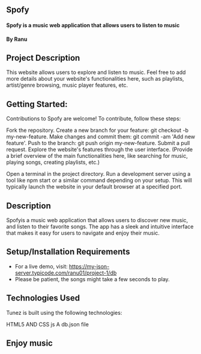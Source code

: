 ## Spofy

#### Spofy is a music web application that allows users to listen to music

#### By **Ranu**

## Project Description

This website allows users to explore and listen to music. Feel free to add more details about your website's functionalities here, such as playlists, artist/genre browsing, music player features, etc.

## Getting Started:

Contributions to Spofy are welcome! To contribute, follow these steps:

Fork the repository.
Create a new branch for your feature: git checkout -b my-new-feature.
Make changes and commit them: git commit -am 'Add new feature'.
Push to the branch: git push origin my-new-feature.
Submit a pull request.
Explore the website's features through the user interface. (Provide a brief overview of the main functionalities here, like searching for music, playing songs, creating playlists, etc.)

Open a terminal in the project directory.
Run a development server using a tool like npm start or a similar command depending on your setup. This will typically launch the website in your default browser at a specified port.

## Description

Spofyis a music web application that allows users to discover new music, and listen to their favorite songs. The app has a sleek and intuitive interface that makes it easy for users to navigate and enjoy their music.

## Setup/Installation Requirements

- For a live demo, visit: https://my-json-server.typicode.com/ranu01/project-1/db
- Please be patient, the songs might take a few seconds to play.

## Technologies Used

Tunez is built using the following technologies:

HTML5 AND CSS
js
A db.json file

## Enjoy music
